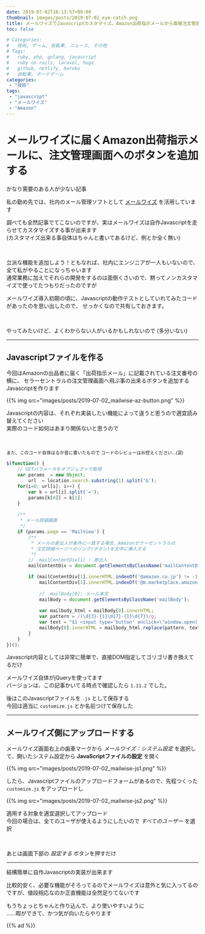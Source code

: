 ```yaml
---
date: 2019-07-02T16:13:57+09:00
thumbnail: images/posts/2019-07-02_eye-catch.png
title: メールワイズでJavascriptカスタマイズ。Amazon出荷指示メールから直接注文管理を開けるボタン
toc: false

# Categories:
#   技術, ゲーム, 自転車, ニュース, その他
# Tags:
#   ruby, php, golang, javascript
#   ruby on rails, laravel, hugo
#   github, netlify, heroku
#   自転車, ボードゲーム
categories:
 - "技術"
tags:
 - "javascript"
 - "メールワイズ"
 - "Amazon"
---
```


# メールワイズに届くAmazon出荷指示メールに、注文管理画面へのボタンを追加する

かなり需要のある人が少ない記事  

私の勤め先では、社内のメール管理ソフトとして [メールワイズ](https://mailwise.cybozu.co.jp/) を活用しています

調べても全然記事でてこないのですが、実はメールワイズは自作Javascriptを走らせてカスタマイズする事が出来ます  
(カスタマイズ出来る事自体はちゃんと書いてあるけど、例とか全く無い)

<br>

立派な機能を追加しよう！ともなれば、社内にエンジニアが一人もいないので、
全て私がやることになっちゃいます  
通常業務に加えてそれらの開発をするのは面倒くさいので、黙ってノンカスタマイズで使ってたつもりだったのですが

メールワイズ導入初期の頃に、Javascriptの動作テストとしていれてみたコードがあったのを思い出したので、
せっかくなので共有しておきます。

<br>

やってみたいけど、よくわからない人がいるかもしれないので (多分いない)

* * *

## Javascriptファイルを作る

今回はAmazonの出品者に届く「出荷指示メール」に記載されている注文番号の横に、
セラーセントラルの注文管理画面へ飛ぶ事の出来るボタンを追加するJavascriptを作ります

{{% img src="images/posts/2019-07-02_mailwise-az-button.png" %}}

Javascriptの内容は、それぞれ実装したい機能によって違うと思うので適宜読み替えてください  
実際のコード如何はあまり関係ないと思うので

<br>

<small>また、このコード自体はるか昔に書いたもので コードのレビューはお控えください…(涙)</small>

```javascript
$(function() {
    // GETパラメータをオブジェクトで取得
    var params  = new Object;
        url  = location.search.substring(1).split('&');
    for(i=0; url[i]; i++) {
        var k = url[i].split('=');
        params[k[0]] = k[1];
    }
    
    /**
     * メール詳細画面
     */
    if (params.page == 'MailView') {
        /**
         * メールの差出人が条件に一致する場合、Amazonセラーセントラルの
         * 注文詳細ページへのリンク(ボタン)を文中に挿入する
         */
        // .mailContentDiv[1] : 差出人
        mailContentDiv = document.getElementsByClassName('mailContentDiv');

        if (mailContentDiv[1].innerHTML.indexOf('@amazon.co.jp') != -1 ||
            mailContentDiv[1].innerHTML.indexOf('@m.marketplace.amazon.co.jp') != -1) {
            
            // .mailBody[0]: メール本文
            mailBody = document.getElementsByClassName('mailBody');
            
            var mailbody_html = mailBody[0].innerHTML;
            var pattern = /(\d{3}-{1}\d{7}-{1}\d{7})/g;
            var text = "$1 <input type='button' onclick=\"window.open('https://sellercentral.amazon.co.jp/hz/orders/details?orderId=$1');\" value='Amazonセラーセントラルで開く'>";
            mailBody[0].innerHTML = mailbody_html.replace(pattern, text);
        }
    }
})();
```

Javascript内容としては非常に簡単で、直接DOM指定してゴリゴリ書き換えてるだけ

メールワイズ自体がjQueryを使ってます  
バージョンは、この記事かいてる時点で確認したら <code>1.11.2</code> でした。

後はこのJavascriptファイルを <code>.js</code> として保存する  
今回は適当に <code>customize.js</code> とか名前つけて保存した

* * *

## メールワイズ側にアップロードする

メールワイズ画面右上の歯車マークから _メールワイズ：システム設定_ を選択して、開いたシステム設定から __JavaScriptファイルの設定__ を開く

{{% img src="images/posts/2019-07-02_mailwise-js1.png" %}}

したら、Javascriptファイルのアップロードフォームがあるので、先程つくった <code>customize.js</code> をアップロードし

{{% img src="images/posts/2019-07-02_mailwise-js2.png" %}}

適用する対象を適宜選択してアップロード  
今回の場合は、全てのユーザが使えるようにしたいので _すべてのユーザー_ を選択

<br>

あとは画面下部の _設定する_ ボタンを押すだけ

* * *

結構簡単に自作Javascriptの実装が出来ます  

比較的安く、必要な機能がそろってるのでメールワイズは意外と気に入ってるのですが、値段相応なのか正直機能は全然足りてないです  

もうちょっとちゃんと作り込んで、より使いやすいように  
……暇ができて、かつ気が向いたらやります

{{% ad %}}
